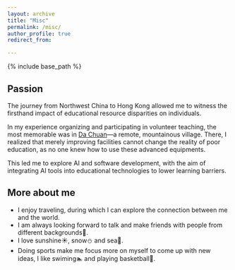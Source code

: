 ```yaml
---
layout: archive
title: "Misc"
permalink: /misc/
author_profile: true
redirect_from:

---
```


{% include base_path %} 
## Passion
The journey from Northwest China to Hong Kong allowed me to witness the firsthand impact of educational resource disparities on individuals.

In my experience organizing and participating in volunteer teaching, the most memorable was in [Da Chuan](https://www.google.com/maps/place/Dachuancun,+%E6%B5%B7%E5%8E%9F%E7%B8%A3%E4%B8%AD%E8%A1%9B%E5%B8%82%E5%AF%A7%E5%A4%8F%E5%9B%9E%E6%97%8F%E8%87%AA%E6%B2%BB%E5%8D%80%E4%B8%AD%E5%9C%8B755200/@36.5499614,105.7252393,14z/data=!4m6!3m5!1s0x364320534977b6d5:0x9f09907500bdfc22!8m2!3d36.549962!4d105.735539!16s%2Fg%2F11c61kskdn?entry=ttu&g_ep=EgoyMDI0MTExMy4xIKXMDSoASAFQAw%3D%3D)—a remote, mountainous village. There, I realized that merely improving facilities cannot change the reality of poor education, as no one knew how to use these advanced equipments.

This led me to explore AI and software development, with the aim of integrating AI tools into educational technologies to lower learning barriers.
## More about me
* I enjoy traveling, during which I can explore the connection between me and the world.
* I am always looking forward to talk and make friends with people from different backgrounds:wave:.
* I love sunshine:sunny:, snow:snowman: and sea:ocean:.
* Doing sports make me focus more on myself to come up with new ideas, I like swiming:swimmer: and playing basketball:basketball:.

